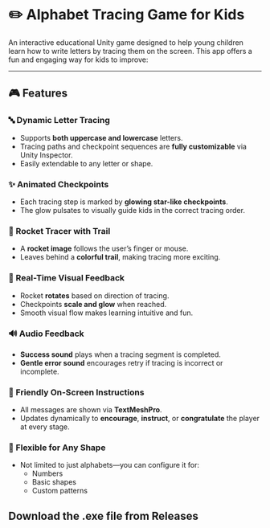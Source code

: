 # ✏️ Alphabet Tracing Game for Kids

An interactive educational Unity game designed to help young children learn how to write letters by tracing them on the screen. This app offers a fun and engaging way for kids to improve:  

---

## 🎮 Features

### 🔤 Dynamic Letter Tracing
- Supports **both uppercase and lowercase** letters.
- Tracing paths and checkpoint sequences are **fully customizable** via Unity Inspector.
- Easily extendable to any letter or shape.

### ✨ Animated Checkpoints
- Each tracing step is marked by **glowing star-like checkpoints**.
- The glow pulsates to visually guide kids in the correct tracing order.

### 🚀 Rocket Tracer with Trail
- A **rocket image** follows the user’s finger or mouse.
- Leaves behind a **colorful trail**, making tracing more exciting.

### 🧠 Real-Time Visual Feedback
- Rocket **rotates** based on direction of tracing.
- Checkpoints **scale and glow** when reached.
- Smooth visual flow makes learning intuitive and fun.

### 🔊 Audio Feedback
- **Success sound** plays when a tracing segment is completed.
- **Gentle error sound** encourages retry if tracing is incorrect or incomplete.

### 📝 Friendly On-Screen Instructions
- All messages are shown via **TextMeshPro**.
- Updates dynamically to **encourage**, **instruct**, or **congratulate** the player at every stage.

### 🧩 Flexible for Any Shape
- Not limited to just alphabets—you can configure it for:
  - Numbers
  - Basic shapes
  - Custom patterns
## Download the .exe file from Releases
